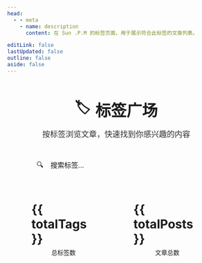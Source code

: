 ```yaml
---
head:
  - - meta
    - name: description
      content: 在 Sun .P.M 的标签页面，用于展示符合此标签的文章列表。

editLink: false
lastUpdated: false
outline: false
aside: false
---
```


<div class="tags-page">
  <div class="tags-header">
    <h1 class="tags-title">
      <span class="tags-icon">🏷️</span>
      标签广场
    </h1>
    <p class="tags-description">
      按标签浏览文章，快速找到你感兴趣的内容
    </p>
  </div>

  <div class="tags-search">
    <div class="search-box">
      <span class="search-icon">🔍</span>
      <input 
        v-model="searchQuery" 
        type="text" 
        placeholder="搜索标签..."
        class="search-input"
      />
    </div>
  </div>

  <div class="tags-stats">
    <div class="stat-card">
      <span class="stat-number">{{ totalTags }}</span>
      <span class="stat-label">总标签数</span>
    </div>
    <div class="stat-card">
      <span class="stat-number">{{ totalPosts }}</span>
      <span class="stat-label">文章总数</span>
    </div>
  </div>

  <div class="tags-content">
    <TagsList />
  </div>

  <div class="tags-tips">
    <div class="tip-card">
      <div class="tip-header">
        <span class="tip-icon">💡</span>
        <span class="tip-title">使用技巧</span>
      </div>
      <ul class="tip-list">
        <li>点击标签查看相关文章</li>
        <li>标签大小表示文章数量</li>
        <li>使用搜索快速定位标签</li>
        <li>支持键盘导航和快捷键</li>
      </ul>
    </div>
  </div>
</div>

<script setup>
import { ref, computed, onMounted } from 'vue'

const searchQuery = ref('')
const totalTags = ref(25)
const totalPosts = ref(48)

// 模拟数据，实际使用时可以从API获取
onMounted(() => {
  // 这里可以添加获取实际数据的逻辑
  console.log('Tags page mounted')
})
</script>

<style scoped>
.tags-page {
  max-width: 1000px;
  margin: 0 auto;
  padding: 40px 24px;
}

.tags-header {
  text-align: center;
  margin-bottom: 40px;
}

.tags-title {
  display: flex;
  align-items: center;
  justify-content: center;
  gap: 12px;
  font-size: 36px;
  font-weight: 700;
  color: var(--vp-c-text-1);
  margin: 0 0 16px 0;
}

.tags-icon {
  font-size: 32px;
  animation: wiggle 2s ease-in-out infinite;
}

@keyframes wiggle {
  0%, 100% { transform: rotate(0deg); }
  25% { transform: rotate(-5deg); }
  50% { transform: rotate(0deg); }
  75% { transform: rotate(5deg); }
}

.tags-description {
  font-size: 18px;
  color: var(--vp-c-text-2);
  margin: 0;
  opacity: 0.9;
}

.tags-search {
  margin-bottom: 40px;
  display: flex;
  justify-content: center;
}

.search-box {
  position: relative;
  width: 100%;
  max-width: 400px;
}

.search-icon {
  position: absolute;
  left: 16px;
  top: 50%;
  transform: translateY(-50%);
  font-size: 16px;
  color: var(--vp-c-text-2);
  z-index: 1;
}

.search-input {
  width: 100%;
  padding: 12px 16px 12px 48px;
  border: 2px solid var(--vp-c-border);
  border-radius: 12px;
  background: var(--vp-c-bg);
  color: var(--vp-c-text-1);
  font-size: 16px;
  transition: all 0.3s ease;
  outline: none;
}

.search-input:focus {
  border-color: var(--vp-c-brand-1);
  box-shadow: 0 0 0 3px var(--vp-c-brand-soft);
}

.search-input::placeholder {
  color: var(--vp-c-text-3);
}

.tags-stats {
  display: flex;
  justify-content: center;
  gap: 24px;
  margin-bottom: 50px;
}

.stat-card {
  display: flex;
  flex-direction: column;
  align-items: center;
  padding: 24px 32px;
  background: var(--vp-c-bg-soft);
  border: 1px solid var(--vp-c-border);
  border-radius: 12px;
  transition: all 0.3s ease;
  min-width: 120px;
}

.stat-card:hover {
  transform: translateY(-2px);
  box-shadow: 0 8px 24px rgba(0, 0, 0, 0.1);
  border-color: var(--vp-c-brand-1);
}

.stat-number {
  font-size: 28px;
  font-weight: 700;
  color: var(--vp-c-brand-1);
  margin-bottom: 4px;
}

.stat-label {
  font-size: 14px;
  color: var(--vp-c-text-2);
  font-weight: 500;
}

.tags-content {
  margin-bottom: 60px;
  background: var(--vp-c-bg-soft);
  padding: 40px;
  border-radius: 16px;
  border: 1px solid var(--vp-c-border);
  animation: fadeInUp 0.6s ease-out;
}

.tags-tips {
  animation: fadeInUp 0.6s ease-out 0.3s both;
}

.tip-card {
  background: var(--vp-c-bg-soft);
  border: 1px solid var(--vp-c-border);
  border-radius: 12px;
  padding: 32px;
  position: relative;
  overflow: hidden;
}

.tip-card::before {
  content: '';
  position: absolute;
  top: 0;
  left: 0;
  right: 0;
  height: 3px;
  background: linear-gradient(90deg, #10b981, #3b82f6, #8b5cf6);
}

.tip-header {
  display: flex;
  align-items: center;
  gap: 8px;
  margin-bottom: 20px;
}

.tip-icon {
  font-size: 20px;
}

.tip-title {
  font-size: 18px;
  font-weight: 600;
  color: var(--vp-c-text-1);
}

.tip-list {
  margin: 0;
  padding: 0;
  list-style: none;
}

.tip-list li {
  position: relative;
  padding: 8px 0 8px 24px;
  color: var(--vp-c-text-2);
  font-size: 15px;
  line-height: 1.6;
}

.tip-list li::before {
  content: '✨';
  position: absolute;
  left: 0;
  top: 8px;
  font-size: 14px;
}

@keyframes fadeInUp {
  from {
    opacity: 0;
    transform: translateY(20px);
  }
  to {
    opacity: 1;
    transform: translateY(0);
  }
}

@media (max-width: 768px) {
  .tags-page {
    padding: 24px 16px;
  }
  
  .tags-title {
    font-size: 28px;
  }
  
  .tags-description {
    font-size: 16px;
  }
  
  .tags-stats {
    flex-direction: column;
    align-items: center;
    gap: 16px;
  }
  
  .stat-card {
    min-width: 200px;
    padding: 20px 24px;
  }
  
  .tags-content,
  .tip-card {
    padding: 24px;
  }
  
  .search-box {
    max-width: none;
  }
}
</style>
